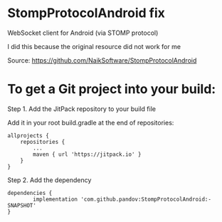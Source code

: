 # StompProtocolAndroid fix

WebSocket client for Android (via STOMP protocol)

I did this because the original resource did not work for me

Source: https://github.com/NaikSoftware/StompProtocolAndroid

# To get a Git project into your build:

Step 1. Add the JitPack repository to your build file

Add it in your root build.gradle at the end of repositories:

	allprojects {
		repositories {
			...
			maven { url 'https://jitpack.io' }
		}
	}

Step 2. Add the dependency

	dependencies {
	        implementation 'com.github.pandov:StompProtocolAndroid:-SNAPSHOT'
	}
